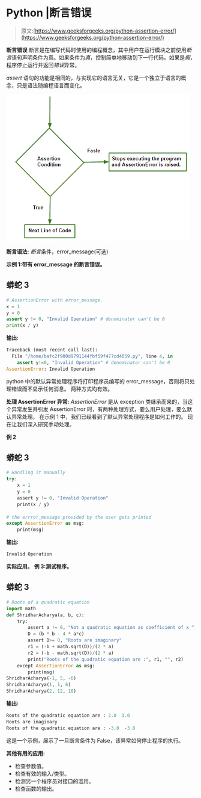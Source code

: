 # Python |断言错误

> 原文:[https://www.geeksforgeeks.org/python-assertion-error/](https://www.geeksforgeeks.org/python-assertion-error/)

**断言错误**
断言是在编写代码时使用的编程概念，其中用户在运行模块之前使用*断言*语句声明条件为真。如果条件为*真*，控制简单地移动到下一行代码。如果是*假*，程序停止运行并返回*错误*异常。

*assert* 语句的功能是相同的，与实现它的语言无关，它是一个独立于语言的概念，只是语法随编程语言而变化。

![](img/bb1423c09a265689069394338411bcc3.png)

**断言语法:**
*断言*条件，error_message(可选)

**示例 1:带有 error_message 的断言错误。**

## 蟒蛇 3

```py
# AssertionError with error_message.
x = 1
y = 0
assert y != 0, "Invalid Operation" # denominator can't be 0
print(x / y)
```

**输出:**

```py
Traceback (most recent call last):
  File "/home/bafc2f900d9791144fbf59f477cd4059.py", line 4, in 
    assert y!=0, "Invalid Operation" # denominator can't be 0
AssertionError: Invalid Operation
```

python 中的默认异常处理程序将打印程序员编写的 error_message，否则将只处理错误而不显示任何消息。
两种方式均有效。

**处理 AssertionError 异常:**
*AssertionError* 是从 exception 类继承而来的，当这个异常发生并引发 AssertionError 时，有两种处理方式，要么用户处理，要么默认异常处理。
在示例 1 中，我们已经看到了默认异常处理程序是如何工作的。
现在让我们深入研究手动处理。

**例 2**

## 蟒蛇 3

```py
# Handling it manually
try:
    x = 1
    y = 0
    assert y != 0, "Invalid Operation"
    print(x / y)

# the errror_message provided by the user gets printed
except AssertionError as msg:
    print(msg)
```

**输出:**

```py
Invalid Operation
```

**实际应用。**
**例 3:测试程序。**

## 蟒蛇 3

```py
# Roots of a quadratic equation
import math
def ShridharAcharya(a, b, c):
    try:
        assert a != 0, "Not a quadratic equation as coefficient of x ^ 2 can't be 0"
        D = (b * b - 4 * a*c)
        assert D>= 0, "Roots are imaginary"
        r1 = (-b + math.sqrt(D))/(2 * a)
        r2 = (-b - math.sqrt(D))/(2 * a)
        print("Roots of the quadratic equation are :", r1, "", r2)
    except AssertionError as msg:
        print(msg)
ShridharAcharya(-1, 5, -6)
ShridharAcharya(1, 1, 6)
ShridharAcharya(2, 12, 18)
```

**输出:**

```py
Roots of the quadratic equation are : 2.0  3.0
Roots are imaginary
Roots of the quadratic equation are : -3.0  -3.0
```

这是一个示例，展示了一旦断言条件为 False，该异常如何停止程序的执行。

**其他有用的应用:**

*   检查参数值。
*   检查有效的输入/类型。
*   检测另一个程序员对接口的滥用。
*   检查函数的输出。